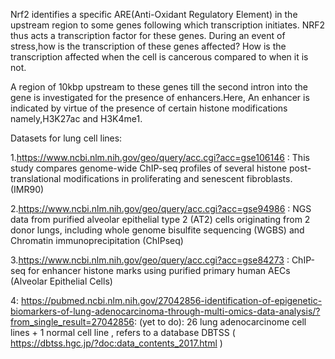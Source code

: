Nrf2 identifies a specific ARE(Anti-Oxidant Regulatory Element) in the upstream region to some genes following which transcription initiates. NRF2 thus acts a transcription factor for these genes. 
During an event of stress,how is the transcription of these genes affected? How is the transcription affected when the cell is cancerous compared to when it is not.


A region of 10kbp upstream to these genes till the second intron into the gene is investigated for the presence of enhancers.Here, An enhancer is indicated by virtue of the presence of certain histone modifications namely,H3K27ac and H3K4me1. 

Datasets for lung cell lines:

1.https://www.ncbi.nlm.nih.gov/geo/query/acc.cgi?acc=gse106146 : This study compares genome-wide ChIP-seq profiles of several histone post-translational modifications in proliferating and senescent fibroblasts. (IMR90)

2.https://www.ncbi.nlm.nih.gov/geo/query/acc.cgi?acc=gse94986 : NGS data from purified alveolar epithelial type 2 (AT2) cells originating from 2 donor lungs, including whole genome bisulfite sequencing (WGBS) and Chromatin immunoprecipitation (ChIPseq) 

3.https://www.ncbi.nlm.nih.gov/geo/query/acc.cgi?acc=gse84273 : ChIP-seq for enhancer histone marks using purified primary human AECs (Alveolar Epithelial Cells)

 4: https://pubmed.ncbi.nlm.nih.gov/27042856-identification-of-epigenetic-biomarkers-of-lung-adenocarcinoma-through-multi-omics-data-analysis/?from_single_result=27042856: (yet to do): 26 lung adenocarcinome cell lines + 1 normal cell line , refers to a database DBTSS ( https://dbtss.hgc.jp/?doc:data_contents_2017.html )
